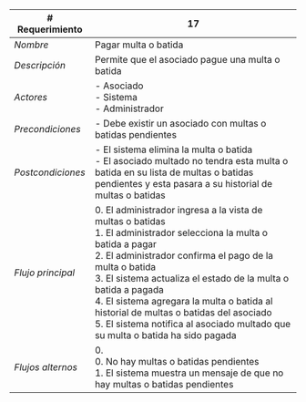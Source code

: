 |# Requerimiento|17 |
|-|-|
| *Nombre*|Pagar multa o batida
| *Descripción*| Permite que el asociado pague una multa o batida |
|*Actores*| - Asociado<br> - Sistema<br> - Administrador
|*Precondiciones*| - Debe existir un asociado con multas o batidas pendientes
|*Postcondiciones*| - El sistema elimina la multa o batida<br> - El asociado multado no tendra esta multa o batida en su lista de multas o batidas pendientes  y esta pasara a su historial de multas o batidas
|*Flujo principal*|0.  El administrador ingresa a la vista de multas o batidas<br>1.  El administrador selecciona la multa o batida a pagar<br>2.  El administrador confirma el pago de la multa o batida<br>3.  El sistema actualiza el estado de la multa o batida a pagada<br>4.  El sistema agregara la multa o batida al historial de multas o batidas del asociado<br>5.  El sistema notifica al asociado multado que su multa o batida ha sido pagada
|*Flujos alternos*|0. <br> 0. No hay multas o batidas pendientes<br>1. El sistema muestra un mensaje de que no hay multas o batidas pendientes

